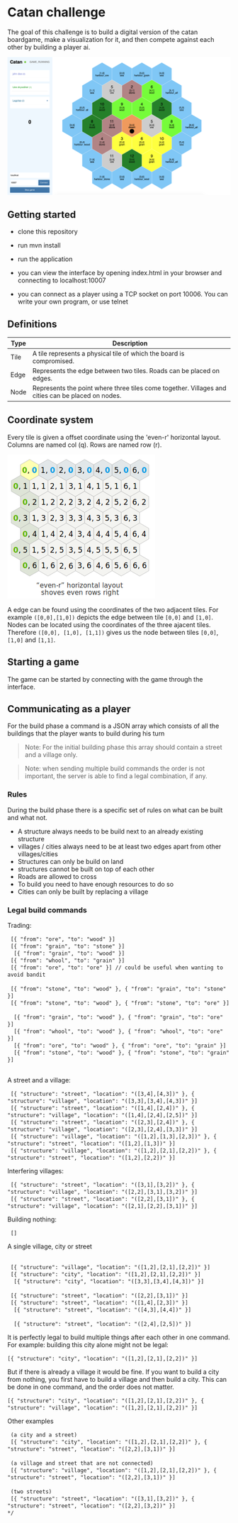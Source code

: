 # Catan challenge
The goal of this challenge is to build a digital version of the catan boardgame, make a visualization for it, and then compete against each other by building a player ai.

![Screenshot of the interface](./doc/img/screenshot-interface.png)


## Getting started

- clone this repository
- run mvn install
- run the application

- you can view the interface by opening index.html in your browser and connecting to localhost:10007
- you can connect as a player using a TCP socket on port 10006. You can write your own program, or use telnet

## Definitions
| Type | Description                                                                                       |
|------|---------------------------------------------------------------------------------------------------|
| Tile | A tile represents a physical tile of which the board is compromised.                              |
| Edge | Represents the edge between two tiles. Roads can be placed on edges.                              |
| Node | Represents the point where three tiles come together. Villages and cities can be placed on nodes. |

## Coordinate system
Every tile is given a offset coordinate using the 'even-r' horizontal layout. Columns are named col (q). Rows are named row (r).

!['even-r' horizontal layout](./doc/img/even-r-coordinates.png)

A edge can be found using the coordinates of the two adjacent tiles. For example `([0,0],[1,0])` depicts the edge between tile `[0,0]` and `[1,0]`. Nodes can be located using the coordinates of the three ajacent tiles. Therefore `([0,0], [1,0], [1,1])` gives us the node between tiles `[0,0]`, `[1,0]` and `[1,1]`.




## Starting a game
The game can be started by connecting with the game through the interface. 


## Communicating as a player

For the build phase a command is a JSON array which consists of all the buildings that the player wants to build during his turn

> Note: For the initial building phase this array should contain a street and a village only.

> Note: when sending multiple build commands the order is not important, the server is able to find a legal combination, if any.

### Rules

During the build phase there is a specific set of rules on what can be built and what not.

- A structure always needs to be build next to an already existing structure
- villages / cities always need to be at least two edges apart from other villages/cities
- Structures can only be build on land
- structures cannot be built on top of each other
- Roads are allowed to cross
- To build you need to have enough resources to do so
- Cities can only be built by replacing a village

### Legal build commands

Trading:
```
 [{ "from": "ore", "to": "wood" }]
 [{ "from": "grain", "to": "stone" }]
  [{ "from": "grain", "to": "wood" }]
 [{ "from": "whool", "to": "grain" }]
 [{ "from": "ore", "to": "ore" }] // could be useful when wanting to avoid bandit

 [{ "from": "stone", "to": "wood" }, { "from": "grain", "to": "stone" }]
 [{ "from": "stone", "to": "wood" }, { "from": "stone", "to": "ore" }]
 
  [{ "from": "grain", "to": "wood" }, { "from": "grain", "to": "ore" }]
  [{ "from": "whool", "to": "wood" }, { "from": "whool", "to": "ore" }]
  [{ "from": "ore", "to": "wood" }, { "from": "ore", "to": "grain" }]
  [{ "from": "stone", "to": "wood" }, { "from": "stone", "to": "grain" }]


```


A street and a village:
```
 [{ "structure": "street", "location": "([3,4],[4,3])" }, { "structure": "village", "location": "([3,3],[3,4],[4,3])" }]
 [{ "structure": "street", "location": "([1,4],[2,4])" }, { "structure": "village", "location": "([1,4],[2,4],[2,5])" }]
 [{ "structure": "street", "location": "([2,3],[2,4])" }, { "structure": "village", "location": "([2,3],[2,4],[3,3])" }]
 [{ "structure": "village", "location": "([1,2],[1,3],[2,3])" }, { "structure": "street", "location": "([1,2],[1,3])" }]
 [{ "structure": "village", "location": "([1,2],[2,1],[2,2])" }, { "structure": "street", "location": "([1,2],[2,2])" }]

```

Interfering villages:
```
 [{ "structure": "street", "location": "([3,1],[3,2])" }, { "structure": "village", "location": "([2,2],[3,1],[3,2])" }]
 [{ "structure": "street", "location": "([2,2],[3,1])" }, { "structure": "village", "location": "([2,1],[2,2],[3,1])" }]
```


Building nothing:
```
 []
```

A single village, city or street
```

 [{ "structure": "village", "location": "([1,2],[2,1],[2,2])" }]
 [{ "structure": "city", "location": "([1,2],[2,1],[2,2])" }]
  [{ "structure": "city", "location": "([3,3],[3,4],[4,3])" }]

 [{ "structure": "street", "location": "([2,2],[3,1])" }]
 [{ "structure": "street", "location": "([1,4],[2,3])" }]
  [{ "structure": "street", "location": "([4,3],[4,4])" }]

  [{ "structure": "street", "location": "([2,4],[2,5])" }]

```


It is perfectly legal to build multiple things after each other in one command. 
For example: building this city alone might not be legal:
```
[{ "structure": "city", "location": "([1,2],[2,1],[2,2])" }]
```
But if there is already a village it would be fine. 
If you want to build a city from nothing, you first have to build a village and then build a city. This can be done in one command, and the order does not matter.
```
[{ "structure": "city", "location": "([1,2],[2,1],[2,2])" }, { "structure": "village", "location": "([1,2],[2,1],[2,2])" }]
```

Other examples
```
 (a city and a street)
 [{ "structure": "city", "location": "([1,2],[2,1],[2,2])" }, { "structure": "street", "location": "([2,2],[3,1])" }]

 (a village and street that are not connected)
 [{ "structure": "village", "location": "([1,2],[2,1],[2,2])" }, { "structure": "street", "location": "([2,2],[3,1])" }]

 (two streets)
 [{ "structure": "street", "location": "([3,1],[3,2])" }, { "structure": "street", "location": "([2,2],[3,2])" }]
*/
